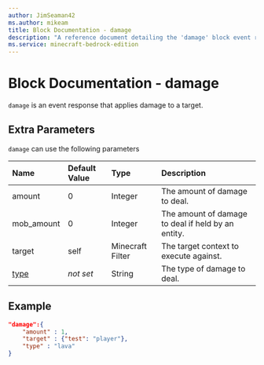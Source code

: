 ```yaml
---
author: JimSeaman42
ms.author: mikeam
title: Block Documentation - damage
description: "A reference document detailing the 'damage' block event response"
ms.service: minecraft-bedrock-edition
---
```


# Block Documentation - damage

`damage` is an event response that applies damage to a target.

## Extra Parameters

`damage` can use the following parameters

|Name |Default Value  |Type  |Description  |
|:----------|:----------|:----------|:----------|
|amount| 0| Integer| The amount of damage to deal. |
| mob_amount| 0 | Integer| The amount of damage to deal if held by an entity. |
|target| self| Minecraft Filter|  The target context to execute against. |
|[type](../../../EntityReference/Examples/Filters/has_damage.md#list-of-damage-types)|*not set* | String| The type of damage to deal. |

## Example

```json
"damage":{
    "amount" : 1,
    "target" : {"test": "player"},
    "type" : "lava"
}
```
